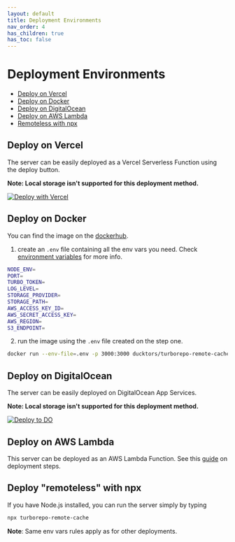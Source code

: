 ```yaml
---
layout: default
title: Deployment Environments
nav_order: 4
has_children: true
has_toc: false
---
```


# Deployment Environments

- [Deploy on Vercel](#deploy-on-vercel)
- [Deploy on Docker](#deploy-on-docker)
- [Deploy on DigitalOcean](#deploy-on-digitalocean)
- [Deploy on AWS Lambda](#deploy-on-aws-lambda)
- [Remoteless with npx](#deploy-remoteless-with-npx)

## Deploy on Vercel
The server can be easily deployed as a Vercel Serverless Function using the deploy button.

__Note: Local storage isn't supported for this deployment method.__

[![Deploy with Vercel](https://vercel.com/button)](https://vercel.com/new/clone?repository-url=https%3A%2F%2Fgithub.com%2Fducktors%2Fturborepo-remote-cache&env=NODE_ENV,TURBO_TOKEN,STORAGE_PROVIDER,STORAGE_PATH,S3_ACCESS_KEY,S3_SECRET_KEY,S3_REGION,S3_ENDPOINT&envDescription=The%20server%20needs%20several%20credentials.%20The%20required%20environmental%20variables%20can%20be%20found%20here%3A&envLink=https%3A%2F%2Fgithub.com%2Fducktors%2Fturborepo-remote-cache%23readme)

## Deploy on Docker
You can find the image on the [dockerhub](https://hub.docker.com/r/ducktors/turborepo-remote-cache).

1. create an `.env` file containing all the env vars you need. Check [environment variables](https://ducktors.github.io/turborepo-remote-cache/environment-variables) for more info.
```sh
NODE_ENV=
PORT=
TURBO_TOKEN=
LOG_LEVEL=
STORAGE_PROVIDER=
STORAGE_PATH=
AWS_ACCESS_KEY_ID=
AWS_SECRET_ACCESS_KEY=
AWS_REGION=
S3_ENDPOINT=
```
2. run the image using the `.env` file created on the step one.
```sh
docker run --env-file=.env -p 3000:3000 ducktors/turborepo-remote-cache
```

## Deploy on DigitalOcean
The server can be easily deployed on DigitalOcean App Services.

__Note: Local storage isn't supported for this deployment method.__

[![Deploy to DO](https://www.deploytodo.com/do-btn-blue.svg)](https://cloud.digitalocean.com/apps/new?repo=https://github.com/ducktors/turborepo-remote-cache/tree/main)

## Deploy on AWS Lambda
This server can be deployed as an AWS Lambda Function. See this
[guide](https://ducktors.github.io/turborepo-remote-cache/running-in-lambda) on deployment steps.

## Deploy "remoteless" with npx
If you have Node.js installed, you can run the server simply by typing

```bash
npx turborepo-remote-cache
```
**Note**: Same env vars rules apply as for other deployments.

